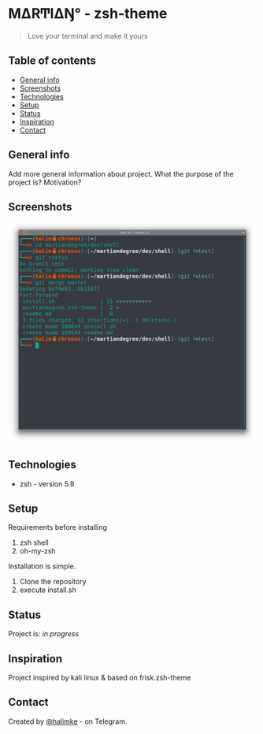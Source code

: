 # M∆RͲI∆Ŋ° - zsh-theme
> Love your terminal and make it yours

## Table of contents
* [General info](#general-info)
* [Screenshots](#screenshots)
* [Technologies](#technologies)
* [Setup](#setup)
* [Status](#status)
* [Inspiration](#inspiration)
* [Contact](#contact)

## General info
Add more general information about project. What the purpose of the project is? Motivation?

## Screenshots
![Example screenshot](./martiandegree-shell.png)

## Technologies
* zsh - version 5.8

## Setup
Requirements before installing
1. zsh shell
2. oh-my-zsh

Installation is simple.
1. Clone the repository
2. execute install.sh

## Status
Project is: _in progress_

## Inspiration
Project inspired by kali linux & based on frisk.zsh-theme

## Contact
Created by [@halimke](https://t.me/halimke) - on Telegram.
